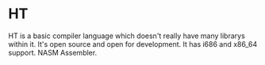# HT
HT is a basic compiler language which doesn't really have many librarys within it. It's open source and open for development. It has i686 and x86_64 support. NASM Assembler.
